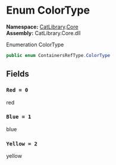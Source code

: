 # Enum ColorType

__Namespace:__ [CatLibrary](CatLibrary.md).[Core](CatLibrary.Core.md)  
__Assembly:__ CatLibrary.Core.dll

Enumeration ColorType

```csharp
public enum ContainersRefType.ColorType
```

## Fields

### `Red = 0`

red

### `Blue = 1`

blue

### `Yellow = 2`

yellow

